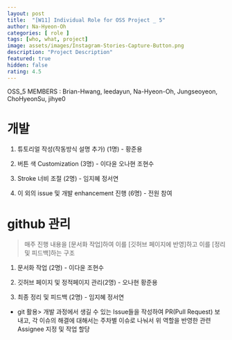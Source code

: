 ```yaml
---	
layout: post	
title:  "[W11] Individual Role for OSS Project _ 5"	
author: Na-Hyeon-Oh
categories: [ role ]	
tags: [who, what, project]
image: assets/images/Instagram-Stories-Capture-Button.png
description: "Project Description"	
featured: true	
hidden: false	
rating: 4.5
---	
```


OSS_5 MEMBERS : Brian-Hwang, leedayun, Na-Hyeon-Oh, Jungseoyeon, ChoHyeonSu, jihye0


# 개발

1. 튜토리얼 작성(작동방식 설명 추가) (1명) - 황준용

2. 버튼 색 Customization (3명) - 이다윤 오나현 조현수

3. Stroke 너비 조절 (2명) - 임지혜 정서연

4. 이 외의 issue 및 개발 enhancement 진행 (6명) - 전원 참여



# github 관리

> 매주 진행 내용을 [문서화 작업]하여 이를 [깃허브 페이지에 반영]하고 이를 [정리 및 피드백]하는 구조

1. 문서화 작업 (2명) - 이다윤 조현수

2. 깃허브 페이지 및 정적페이지 관리(2명) - 오나현 황준용

3. 최종 정리 및 피드백 (2명) - 임지혜 정서연

* git 활용> 개발 과정에서 생길 수 있는 Issue들을 작성하여 PR(Pull Request) 보내고, 각 이슈의 해결에 대해서는 주차별 이슈로 나눠서 위 역할을 반영한 관련 Assignee 지정 및 작업 할당
